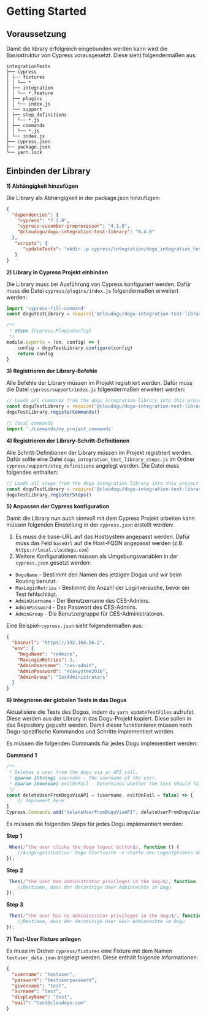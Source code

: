 # Getting Started

## Voraussetzung

Damit die library erfolgreich eingebunden werden kann wird die Basisstruktur von Cypress vorausgesetzt. Diese sieht
folgendermaßen aus:

```
integrationTests
├── cypress
│ ├── fixtures
│ │ └── *
│ ├── integration
│ │ └── *.feature
│ ├── plugins
│ │ └── index.js
│ └── support
│ ├── step_definitions
│ │ └── *.js
│ ├── commands
│ │ └── *.js
│ └── index.js
├── cypress.json
├── package.json
└── yarn.lock
```

## Einbinden der Library

**1) Abhängigkeit hinzufügen**

Die Library als Abhängigkeit in der package.json hinzufügen:

```json
{
  "dependencies": {
    "cypress": "7.1.0",
    "cypress-cucumber-preprocessor": "4.1.0",
    "@cloudogu/dogu-integration-test-library": "0.4.0"
  },
   "scripts": {
      "updateTests": "mkdir -p cypress/integration/dogu_integration_test_lib && cp -r node_modules/@cloudogu/dogu-integration-test-library/lib/integration/* cypress/integration/dogu_integration_test_lib"
   }
}
```

**2) Library in Cypress Projekt einbinden**

Die Library muss bei Ausführung von Cypress konfiguriert werden. Dafür muss die Datei `cypress/plugins/index.js`
folgendermaßen erweitert werden:

```javascript
import 'cypress-fill-command'
const doguTestLibrary = require('@cloudogu/dogu-integration-test-library')

/**
 * @type {Cypress.PluginConfig}
 */
module.exports = (on, config) => {
    config = doguTestLibrary.configure(config)
    return config
}
```

**3) Registrieren der Library-Befehle**

Alle Befehle der Library müssen im Projekt registriert werden. Dafür muss die Datei `cypress/support/index.js`
folgendermaßen erweitert werden:

```javascript
// Loads all commands from the dogu integration library into this project
const doguTestLibrary = require('@cloudogu/dogu-integration-test-library')
doguTestLibrary.registerCommands()

// local commands
import './commands/my_project_commands'
```

**4) Registrieren der Library-Schritt-Definitionen**

Alle Schritt-Definitionen der Library müssen im Projekt registriert werden. Dafür sollte eine
Datei `dogu_integration_test_library_steps.js` im Ordner `cypress/support/step_definitions` angelegt werden. Die Datei
muss folgendes enthalten:

```javascript
// Loads all steps from the dogu integration library into this project
const doguTestLibrary = require('@cloudogu/dogu-integration-test-library')
doguTestLibrary.registerSteps()
```

**5) Anpassen der Cypress konfiguration**

Damit die Library nun auch sinnvoll mit dem Cypress Projekt arbeiten kann müssen folgenden Einstellung in
der `cypress.json` erstellt werden:

1) Es muss die base-URL auf das Hostsystem angepasst werden. Dafür muss das Feld `baseUrl` auf die Host-FQDN angepasst
   werden (z.B. `https://local.cloudogu.com`)
2) Weitere Konfigurationen müssen als Umgebungsvariablen in der `cypress.json` gesetzt werden:

- `DoguName` - Bestimmt den Namen des jetzigen Dogus und wir beim Routing benutzt.
- `MaxLoginRetries` - Bestimmt die Anzahl der Loginversuche, bevor ein Test fehlschlägt.
- `AdminUsername` - Der Benutzername des CES-Admins.
- `AdminPassword` - Das Passwort des CES-Admins.
- `AdminGroup` - Die Benutzergruppe für CES-Administratoren.

Eine Beispiel-`cypress.json` sieht folgendermaßen aus:

```json
{
  "baseUrl": "https://192.168.56.2",
  "env": {
    "DoguName": "redmine",
    "MaxLoginRetries": 3,
    "AdminUsername": "ces-admin",
    "AdminPassword": "ecosystem2016",
    "AdminGroup": "CesAdministrators"
  }
}
```

**6) Integrieren der globalen Tests in das Dogus**

Aktualisiere die Tests des Dogus, indem du `yarn updateTestFiles` aufrufst. Diese werden aus der Library in das
Dogu-Projekt kopiert. Diese sollen in das Repository gepusht werden. Damit dieser funktionieren müssen noch
Dogu-spezifische Kommandos und Schritte implementiert werden.

Es müssen die folgenden Commands für jedes Dogu implementiert werden:

**Command 1**

```javascript
/**
 * Deletes a user from the dogu via an API call.
 * @param {String} username - The username of the user.
 * @param {boolean} exitOnFail - Determines whether the test should fail when the request did not succeed. Default: false
 */
const deleteUserFromDoguViaAPI = (username, exitOnFail = false) => {
    // Implement here 
}
Cypress.Commands.add("deleteUserFromDoguViaAPI", deleteUserFromDoguViaAPI)
```

Es müssen die folgenden Steps für jedes Dogu implementiert werden:

**Step 1**

```javascript
 When(/^the user clicks the dogu logout button$/, function () {
    //Ausgangssituation: Dogu Startseite -> Starte den Logoutprozess des Dogus via UI
});
```

**Step 2**

```javascript
 Then(/^the user has administrator privileges in the dogu$/, function () {
    //Bestimme, dass der derzeitige User Adminrechte im Dogu
});
```

**Step 3**

```javascript
 Then(/^the user has no administrator privileges in the dogu$/, function () {
    //Bestimme, dass der derzeitige User kein Adminrechte im Dogu
});
```

**7) Test-User Fixture anlegen**

Es muss im Ordner `cypress/fixtures` eine Fixture mit dem Namen `testuser_data.json` angelegt werden. Diese enthält folgende Informationen:

```json
{
  "username": "testuser",
  "password": "testuserpassword",
  "givenname": "test",
  "surname": "test",
  "displayName": "test",
  "mail": "test@cloudogu.com"
}
```
